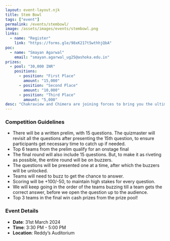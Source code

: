 ```yaml
---
layout: event-layout.njk
title: Stem Bowl
tags: ["event"]
permalink: /events/stembowl/
image: /assets/images/events/stembowl.png
links:
  - name: "Register"
    link: "https://forms.gle/98xK217t5wthhjQbA"
poc:
  - name: "Smayan Agarwal"
    email: "smayan.agarwal_ug25@ashoka.edu.in"
prizes: 
  - pool: "30,000 INR"
    positions:
      - position: "First Place"
        amount: "15,000"
      - position: "Second Place"
        amount: "10,000"
      - position: "Third Place"
        amount: "5,000"
desc: "Chakraview and Chimera are joining forces to bring you the ultimate STEM and Entrepreneurship quizzing experience. Open to anyone interested in quizzing, come in teams and show off your trivia knowledge! The quiz will consist of two rounds: prelims and the showdown between the finalist teams. Whether you are a beginner to quizzing or a veteran, we invite any and all who are open to get their awareness in STEM and entrepreneurship to be tested."
---
```

### Competition Guidelines
- There will be a written prelim, with 15 questions. The quizmaster will revisit all the questions after presenting the 15th question, to ensure participants get necessary time to catch up if needed.
- Top 6 teams from the prelim qualify for an onstage final
- The final round will also include 15 questions. But, to make it as riveting as possible, the entire round will be on buzzers.
- The questions will be presented one at a time, after which the buzzers will be unlocked.
- Teams will need to buzz to get the chance to answer.
- Scoring will be +100/-50, to maintain high stakes for every question.
- We will keep going in the order of the teams buzzing till a team gets the correct answer, before we open the question up to the audience.
- Top 3 teams in the final win cash prizes from the prize pool!

### Event Details
- **Date**: 31st March 2024
- **Time**: 3:30 PM - 5:00 PM
- **Location**: Reddy’s Auditorium